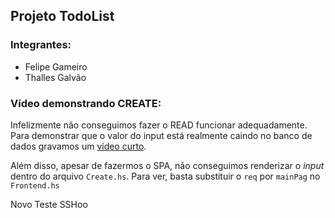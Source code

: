## Projeto TodoList

### Integrantes:

- Felipe Gameiro
- Thalles Galvão

### Vídeo demonstrando CREATE:

Infelizmente não conseguimos fazer o READ funcionar adequadamente. Para demonstrar que o valor do input está realmente caindo no banco de dados gravamos um [vídeo curto](https://youtu.be/g5LYMmSM0nM). 

Além disso, apesar de fazermos o SPA, não conseguimos renderizar o *input* dentro do arquivo `Create.hs`. Para ver, basta substituir o `req` por `mainPag` no `Frontend.hs`

Novo Teste SSHoo
